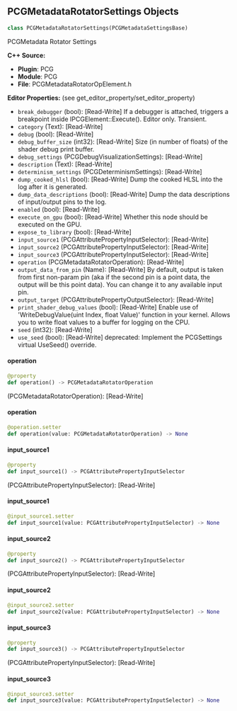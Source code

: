 ## PCGMetadataRotatorSettings Objects

```python
class PCGMetadataRotatorSettings(PCGMetadataSettingsBase)
```

PCGMetadata Rotator Settings

**C++ Source:**

- **Plugin**: PCG
- **Module**: PCG
- **File**: PCGMetadataRotatorOpElement.h

**Editor Properties:** (see get_editor_property/set_editor_property)

- ``break_debugger`` (bool):  [Read-Write] If a debugger is attached, triggers a breakpoint inside IPCGElement::Execute(). Editor only. Transient.
- ``category`` (Text):  [Read-Write]
- ``debug`` (bool):  [Read-Write]
- ``debug_buffer_size`` (int32):  [Read-Write] Size (in number of floats) of the shader debug print buffer.
- ``debug_settings`` (PCGDebugVisualizationSettings):  [Read-Write]
- ``description`` (Text):  [Read-Write]
- ``determinism_settings`` (PCGDeterminismSettings):  [Read-Write]
- ``dump_cooked_hlsl`` (bool):  [Read-Write] Dump the cooked HLSL into the log after it is generated.
- ``dump_data_descriptions`` (bool):  [Read-Write] Dump the data descriptions of input/output pins to the log.
- ``enabled`` (bool):  [Read-Write]
- ``execute_on_gpu`` (bool):  [Read-Write] Whether this node should be executed on the GPU.
- ``expose_to_library`` (bool):  [Read-Write]
- ``input_source1`` (PCGAttributePropertyInputSelector):  [Read-Write]
- ``input_source2`` (PCGAttributePropertyInputSelector):  [Read-Write]
- ``input_source3`` (PCGAttributePropertyInputSelector):  [Read-Write]
- ``operation`` (PCGMetadataRotatorOperation):  [Read-Write]
- ``output_data_from_pin`` (Name):  [Read-Write] By default, output is taken from first non-param pin (aka if the second pin is a point data, the output will be this point data). You can change it to any available input pin.
- ``output_target`` (PCGAttributePropertyOutputSelector):  [Read-Write]
- ``print_shader_debug_values`` (bool):  [Read-Write] Enable use of 'WriteDebugValue(uint Index, float Value)' function in your kernel. Allows you to write float values to a buffer for logging on the CPU.
- ``seed`` (int32):  [Read-Write]
- ``use_seed`` (bool):  [Read-Write]
  deprecated: Implement the PCGSettings virtual UseSeed() override.

<a id="unreal.PCGMetadataRotatorSettings.operation"></a>

#### operation

```python
@property
def operation() -> PCGMetadataRotatorOperation
```

(PCGMetadataRotatorOperation):  [Read-Write]

<a id="unreal.PCGMetadataRotatorSettings.operation"></a>

#### operation

```python
@operation.setter
def operation(value: PCGMetadataRotatorOperation) -> None
```

<a id="unreal.PCGMetadataRotatorSettings.input_source1"></a>

#### input_source1

```python
@property
def input_source1() -> PCGAttributePropertyInputSelector
```

(PCGAttributePropertyInputSelector):  [Read-Write]

<a id="unreal.PCGMetadataRotatorSettings.input_source1"></a>

#### input_source1

```python
@input_source1.setter
def input_source1(value: PCGAttributePropertyInputSelector) -> None
```

<a id="unreal.PCGMetadataRotatorSettings.input_source2"></a>

#### input_source2

```python
@property
def input_source2() -> PCGAttributePropertyInputSelector
```

(PCGAttributePropertyInputSelector):  [Read-Write]

<a id="unreal.PCGMetadataRotatorSettings.input_source2"></a>

#### input_source2

```python
@input_source2.setter
def input_source2(value: PCGAttributePropertyInputSelector) -> None
```

<a id="unreal.PCGMetadataRotatorSettings.input_source3"></a>

#### input_source3

```python
@property
def input_source3() -> PCGAttributePropertyInputSelector
```

(PCGAttributePropertyInputSelector):  [Read-Write]

<a id="unreal.PCGMetadataRotatorSettings.input_source3"></a>

#### input_source3

```python
@input_source3.setter
def input_source3(value: PCGAttributePropertyInputSelector) -> None
```

<a id="unreal.PCGMetadataStringOpSettings"></a>